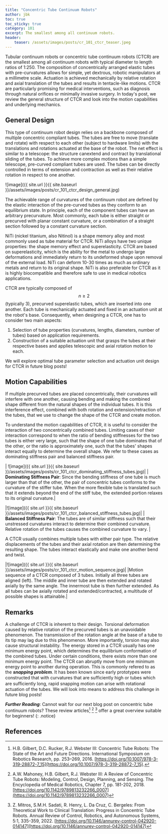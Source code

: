 ```yaml
---
title: "Concentric Tube Continuum Robots"
author: jbk
toc: true
toc_sticky: true
category: 101
excerpt: The smallest among all continuum robots.
header:
    teaser: /assets/images/posts/cr_101_ctcr_teaser.jpeg
---
```

Tubular continuum robots or concentric tube continuum robots (CTCR) are
the smallest among all continuum robots with typical diameter to length
ratios of 1:250. The composition of concentrically arranged elastic
tubes with pre-curvatures allows for simple, yet dextrous, robotic
manipulators at a millimetre scale. Actuation is achieved mechanically
by relative rotation and axial translation of the tubes and results in
tentacle-like motions. CTCR are particularly promising for medical interventions, such as
diagnosis through natural orifices or minimally invasive surgery. In today's post, 
we review the general structure of CTCR and look into the motion capabilities and underlying mechanics. 

## General Design

This type of continuum robot design relies on a backbone composed of multiple concentric compliant tubes. The tubes are free to move (translate and rotate) with respect to each other (subject to hardware limits) with the translations and rotations actuated at the base of the robot. The net effect is similar to a telescope: the structure canextend and contract by translational sliding of the tubes. To achieve more complex motions than a simple telescope, pre-curved compliant tubes
are used. The tubes can be directly controlled in terms of extension and contraction as well as their relative rotation in respect to one another. 

![image]({{ site.url }}{{ site.baseurl }}/assets/images/posts/cr_101_ctcr_design_general.jpg)

The achievable range of curvatures of the continuum robot are defined by the elastic interaction of the pre-curved tubes as they conform to an equilibrium state. In principle, each of the component tubes can have an arbitrary precurvature. Most commonly, each tube is either straight or precurved with planar constant curvature, or a combination of a straight section followed by a constant curvature section.

NiTi (nickel titanium, also Nitinol) is a shape memory alloy and most commonly used as tube material for CTCR. NiTi alloys have two unique properties: the shape memory effect and superelasticity. CTCR are based on superelasticity, which is the ability for the metal to undergo large deformations and immediately return to its undeformed shape upon removal of the external load. NiTi can deform 10-30 times as much as ordinary metals and return to its original shape. NiTi is also preferable for CTCR as it is highly biocompatible and therefore safe to use in medical robotics applications.

CTCR are typically composed of $$n \geq 2$$ (typically 3), precurved superelastic tubes, which are inserted into one another. Each tube is mechanically actuated and ﬁxed in an actuation unit at the robot's base. Consequently, when designing a CTCR, one has to consider two main aspects:
1. Selection of tube properties (curvatures, lengths, diameters, number of tubes) based on application requirements.
2. Construction of a suitable actuation unit that grasps the tubes at their respective bases and applies telescopic and axial rotation motion to each.

We will explore optimal tube parameter selection and actuation unit design for CTCR in future blog posts!

## Motion Capabilities

If multiple precurved tubes are placed concentrically, their curvatures will interfere with one another, causing bending and making the combined shape different from the natural shapes of the individual tubes. It is this interference effect, combined with both rotation and extension/retraction of the tubes, that we use to change the shape of the CTCR and create motion.

To understand the motion capabilities of CTCR, it is useful to consider the interaction of two concentrically combined tubes. Limiting cases of their interaction correspond to when the ratio of bending stiffnesses for the two tubes is either very large, such that the shape of one tube dominates that of the other, or the ratio is approximately one, such that the tubes' shapes interact equally to determine the overall shape. We refer to these cases as dominating stiffness pair and balanced stiffness pair.

| ![image]({{ site.url }}{{ site.baseurl }}/assets/images/posts/cr_101_ctcr_dominating_stiffness_tubes.jpg)|
| **Dominating Stiffness Pair**: Since the bending stiffness of one tube is much larger than that of the other, the pair of concentric tubes conforms to the curvature of the stiffer tube. When the more flexible tube is translated such that it extends beyond the end of the stiff tube, the extended portion relaxes to its original curvature.|

|![image]({{ site.url }}{{ site.baseurl }}/assets/images/posts/cr_101_ctcr_balanced_stiffness_tubes.jpg)|
| **Balanced Stiffness Pair**: The tubes are of similar stiffness such that their unstressed curvatures interact to determine their combined curvature. Relative rotation of the tubes causes the combined curvature to vary. |

A CTCR usually combines multiple tubes with either pair type. The relative displacements of the tubes and their axial rotation are then determining the resulting shape. The tubes interact elastically and make one another bend and twist.

|![image]({{ site.url }}{{ site.baseurl }}/assets/images/posts/cr_101_ctcr_motion_sequence.jpg)|
|Motion sequence of a CTCR composed of 3 tubes. Initially all three tubes are aligned (left). The middle and inner tube are then extended and rotated axially by the same angle. The innermost tube is then further extended. As all tubes can be axially rotated and extended/contracted, a multitude of possible shapes is attainable.|

## Remarks
A challenge of CTCR is inherent to their design. Torsional deformation caused by relative rotation of the precurved tubes is an unavoidable phenomenon. The transmission of the rotation angle at the base of a tube to its tip may lag due to this phenomenon. More importantly, torsion may also cause structural instability. The energy stored in a CTCR usually has one minimum energy point, which determines the equilibrium conformation of the combined tubes. Under certain conditions, there exists more than one minimum energy point. The CTCR can abruptly move from one minimum energy point to another during operation. This is commonly refered to as the ***snapping problem***. It has been known since early prototypes were constructed that with curvatures that are suﬃciently high or tubes which are suﬃciently long, rapid snapping motion can arise with rotational actuation of the tubes. We will look into means to address this challenge in future blog posts!

***Further Reading***: Cannot wait for our next blog post on concentric tube continuum robots? These review articles[^fn0] [^fn1] [^fn2] offer a great overview suitable for beginners!
{: .notice}

## References
[^fn0]: H.B. Gilbert, D.C. Rucker,  R.J. Webster III: Concentric Tube Robots: The State of the Art and Future Directions. International Symposium on Robotics Research, pp. 253–269, 2016. [https://doi.org/10.1007/978-3-319-28872-7_15](https://doi.org/10.1007/978-3-319-28872-7_15).

[^fn1]: A.W. Mahoney, H.B. Gilbert, R.J. Webster III: A Review of Concentric Tube Robots: Modeling, Control, Design, Planning, and Sensing. The Encyclopedia of Medical Robotics, Chapter 7, pp. 181-202, 2018. [https://doi.org/10.1142/9789813232266_0007](https://doi.org/10.1142/9789813232266_0007)

[^fn2]: Z. Mitros, S.M.H. Sadati, R. Henry, L. Da Cruz, C. Bergeles: From Theoretical Work to Clinical Translation: Progress in Concentric Tube Robots. Annual Review of Control, Robotics, and Autonomous Systems, 5:1, 335-359, 2022. [https://doi.org/10.1146/annurev-control-042920-014147](https://doi.org/10.1146/annurev-control-042920-014147)
